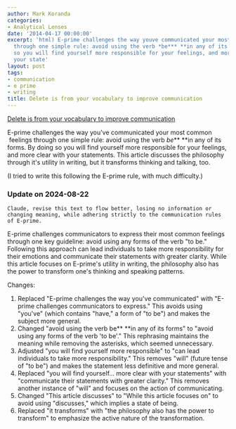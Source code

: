 ```yaml
---
author: Mark Koranda
categories:
- Analytical Lenses
date: '2014-04-17 00:00:00'
excerpt: 'html) E-prime challenges the way youve communicated your most common feelings
  through one simple rule: avoid using the verb *be*** **in any of its forms. By doing
  so you will find yourself more responsible for your feelings, and more clear with
  your state'
layout: post
tags:
- communication
- e prime
- writing
title: Delete is from your vocabulary to improve communication
---
```





[Delete is from your vocabulary to improve communication](http://www.asiteaboutnothing.net/w_eprime.html)

E-prime challenges the way you've communicated your most common  feelings through one simple rule: avoid using the verb *be*** **in any of its forms. By doing so you will find yourself more responsible for your feelings, and more clear with your statements. This article discusses the philosophy through it's utility in writing, but it transforms thinking and talking, too.

(I tried to write this following the E-prime rule, with much difficulty.)


### Update on 2024-08-22  

`Claude, revise this text to flow better, losing no information or changing meaning, while adhering strictly to the communication rules of E-prime.`

E-prime challenges communicators to express their most common feelings through one key guideline: avoid using any forms of the verb "to be." Following this approach can lead individuals to take more responsibility for their emotions and communicate their statements with greater clarity. While this article focuses on E-prime's utility in writing, the philosophy also has the power to transform one's thinking and speaking patterns.

Changes:

1. Replaced "E-prime challenges the way you've communicated" with "E-prime challenges communicators to express." This avoids using "you've" (which contains "have," a form of "to be") and makes the subject more general.
2. Changed "avoid using the verb be** **in any of its forms" to "avoid using any forms of the verb 'to be'." This rephrasing maintains the meaning while removing the asterisks, which seemed unnecessary.
3. Adjusted "you will find yourself more responsible" to "can lead individuals to take more responsibility." This removes "will" (future tense of "to be") and makes the statement less definitive and more general.
4. Replaced "you will find yourself... more clear with your statements" with "communicate their statements with greater clarity." This removes another instance of "will" and focuses on the action of communicating.
5. Changed "This article discusses" to "While this article focuses on" to avoid using "discusses," which implies a state of being.
6. Replaced "it transforms" with "the philosophy also has the power to transform" to emphasize the active nature of the transformation.

